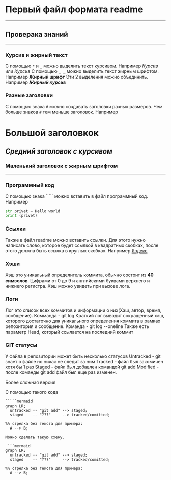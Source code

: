 # Первый файл формата readme
---
## Проверака знаний
---
### Курсив и жирный текст
 С помощью `*` и `_` можно выделить текст курсивом. Например *Курсив* или _Курсив_
 С помощью `_ _` можно выделить текст жирным шрифтом. Например __Жирный шрифт__
 Эти 2 выделения можно объединить. Например __*Жирный курсив*__
### Разные заголовки
 С помощью знака `#` можно создавать заголовки разных размеров. Чем больше знаков `#` тем меньше заголовок.
 Например
 # Большой заголовкок
 ## *Средний заголовок с курсивом*
 ### __Маленький заголовок с жирным шрифтом__
---
### Программный код
 С помощью знака ````` можно вставить в файл программный код. Например
 ```python
 str privet = Hello world
 print (privet)
 ```
### Ссылки
 Также в файл readme можно вставить ссылки.
 Для этого нужно написать слово, которое будет ссылкой в квадратных скобках, после этого должна быть ссылка в круглых скобках.
 Например
 [Яндекс](www.yandex.ru)
### Хэши
Хэш это уникальный определитель коммита, обычно состоит из __40 символов__. Цифрами от 0 до 9 и английскими буквами верхнего и нижнего регистра.
Хэш можно увидеть при вызове лога.
### Логи
 Лог это список всех коммитов и информации о них(Хэш, автор, время, сообщение).
 Комманда - git log
 Краткий лог выводит сокращенный хэш, которого достаточно для уникального определения коммита в рамках репозитория и сообщение.
 Команда - git log --oneline
 Также есть параметр Head, который ссылается на последний коммит  
### GIT статусы
 У файла в репозитории может быть несколько статусов
 Untracked - git знает о файле но никак не следит за ним
 Tracked - файл был закомичен хотя бы 1 раз
 Staged - файл был добавлен командой git add
 Modified - после команды git add файл был еще раз изменен.

 Более сложная версия

С помощью такого кода
```
`````mermaid
graph LR;
  untracked -- "git add" --> staged;
  staged    -- "???"     --> tracked/comitted;

%% стрелка без текста для примера: 
  A --> B;
`````
```
Можно сделать такую схему. 

 ```mermaid
graph LR;
  untracked -- "git add" --> staged;
  staged    -- "???"     --> tracked/comitted;

%% стрелка без текста для примера: 
  A --> B;
 ``` 
